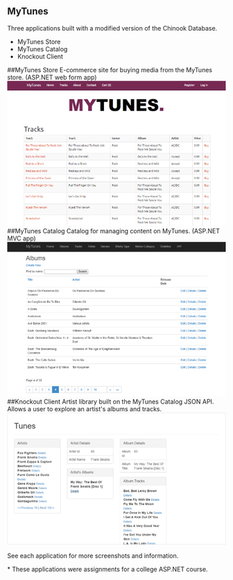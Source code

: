 ## MyTunes
Three applications built with a modified version of the Chinook Database. 

* MyTunes Store
* MyTunes Catalog
* Knockout Client 

##MyTunes Store
E-commerce site for buying media from the MyTunes store. (ASP.NET web form app)
![ScreenShot](/screenshots/store-tracks.png)
##MyTunes Catalog
Catalog for managing content on MyTunes. (ASP.NET MVC app)
![ScreenShot](/screenshots/catelog-albums.png)
##Knockout Client
Artist library built on the MyTunes Catalog JSON API. Allows a user to explore an artist's albums and tracks.
![ScreenShot](/screenshots/knockout-client.png)

See each application for more screenshots and information.

\* These applications were assignments for a college ASP.NET course.
